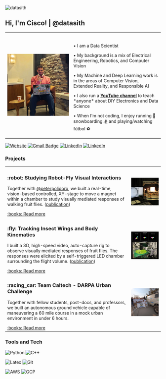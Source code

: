 <p align="left"> <img src="https://komarev.com/ghpvc/?username=datasith" alt="datasith" /> </p>

## Hi, I'm Cisco! | @datasith

<div>
<table><tr>
<td  style="width:200px">
<img width="225px" src="img/pfp.jpg">
</td>  
<td>
<img width="825px" height="1">
<p>• I am a Data Scientist </p>
<p>• My background is a mix of Electrical Engineering, Robotics, and Computer Vision </p>
<p>• My Machine and Deep Learning work is in the areas of Computer Vision, Extended Reality, and Responsible AI</p>
<p>• I also run a <b><a href="https://youtube.com/datasith">YouTube channel</a></b> to teach *anyone* about DIY Electronics and Data Science</p>
<p>• When I'm not coding, I enjoy running 🏃 snowboarding 🏂 and playing/watching fútbol ⚽</p>
</td>
</tr>
</table>
</div>

<!-- [![E-Mail](https://img.shields.io/badge/email-reveal-2a8?style=for-the-badge&logo=gmail&logoColor=white)](https://mailhide.io/e/3JzSZnHC)-->
[![Website](https://img.shields.io/website?down_color=lightgrey&down_message=offline&style=for-the-badge&up_color=999999&up_message=online&url=https%3A%2F%2Fdatasith.io%2F)](https://datasith.io/) 
[![Gmail Badge](https://img.shields.io/badge/email-999999?style=for-the-badge&logo=gmail&logoColor=white&link=mailto:zabala@caltech.edu)](mailto:zabala@caltech.edu)
[![LinkedIn](https://img.shields.io/badge/datasith-999999?style=for-the-badge&logo=linkedin&logoColor=white)](https://www.linkedin.com/in/datasith)
[![LinkedIn](https://img.shields.io/badge/datasith-999999?style=for-the-badge&logo=twitter&logoColor=white)](https://twitter.com/datasith)
<!--
[![Resume](https://img.shields.io/badge/Resume-gray?style=for-the-badge&logo=adobeacrobatreader&logoColor=EC1C24)](link)
-->

### Projects
<table><tr>
  <td>
    <h3>:robot: Studying Robot-Fly Visual Interactions</h3>
    <p>Together with <a href="https://github.com/peterpolidoro">@peterpolidoro</a>, we built a real-time, vision-based controlled, XY-stage to move a magnet within a chamber to study visually mediated responses of walking fruit flies. (<a href="https://pubmed.ncbi.nlm.nih.gov/22727703/">publication</a>)</p>
    <a href="">:books: Read more</a>
  </td>
  <td>
    <img src="img/rig_flyatar.jpg" alt="Flyatar Robot-Fly Interactions Rig" width="400px">
  </td>
</tr><tr>   
  <td>
    <h3>:fly: Tracking Insect Wings and Body Kinematics</h3>
    <p>I built a 3D, high-speed video, auto-capture rig to observe visually mediated responses of fruit flies. The responses were elicited by a self-triggered LED chamber surrounding the flight volume. (<a href="https://journals.biologists.com/jeb/article/212/9/1307/19160/Wing-and-body-motion-during-flight-initiation-in">publication</a>)</p>
    <a href="">:books: Read more</a>
  </td>
  <td>
    <img src="img/rig_flytrax.jpg" alt="Flytrax Motion Capture Rig" width="400px">
  </td>
</tr><tr> 
  <td>
    <h3>:racing_car: Team Caltech - DARPA Urban Challenge</h3>
    <p>Together with fellow students, post-docs, and professors, we built an autonomous ground vehicle capable of maneuvering a 60 mile course in a mock urban environment in under 6 hours.</p>
    <a href="">:books: Read more</a>
  </td>
  <td>
    <img src="img/team_caltech.jpg" alt="Team Caltech at DGC '08" width="400px">
  </td>
</tr></table>



### Tools and Tech

![Python](https://img.shields.io/badge/Python-0077B5?style=for-the-badge&logo=python&logoColor=white)
![C++](https://img.shields.io/badge/C%2B%2B-0077B5?style=for-the-badge&logo=c%2B%2B&logoColor=white)

![Latex](https://img.shields.io/badge/LaTeX-0077B5?style=for-the-badge&logo=LaTeX&logoColor=white)
![Git](https://img.shields.io/badge/Git-0077B5?style=for-the-badge&logo=git&logoColor=white)

![AWS](https://img.shields.io/badge/Amazon_AWS-0077B5?style=for-the-badge&logo=amazon-aws&logoColor=white)
![GCP](https://img.shields.io/badge/Google_Cloud-0077B5?style=for-the-badge&logo=google-cloud&logoColor=white)

<!--
<h1 align="center">Hi 👋, I'm Cisco</h1>
<h3 align="center">Data Scientist @ Walmart Global Tech</h3>

<p align="center">
<a href="https://twitter.com/datasith" target="blank"><img align="center" src="https://cdn.jsdelivr.net/npm/simple-icons@3.0.1/icons/twitter.svg" alt="datasith" height="20" width="20" /></a>
<a href="https://linkedin.com/in/datasith" target="blank"><img align="center" src="https://cdn.jsdelivr.net/npm/simple-icons@3.0.1/icons/linkedin.svg" alt="datasith" height="20" width="20" /></a>
<a href="https://kaggle.com/datasith" target="blank"><img align="center" src="https://cdn.jsdelivr.net/npm/simple-icons@3.0.1/icons/kaggle.svg" alt="skalskip" height="20" width="20" /></a>
<a href="https://medium.com/@datasith" target="blank"><img align="center" src="https://cdn.jsdelivr.net/npm/simple-icons@3.0.1/icons/medium.svg" alt="@datasith" height="20" width="20" /></a>
</p>

### Open source


### Latest blogs posts

<br/>

<p align="center">
  <img src="./icons/aws.svg" alt="aws" width="40" height="40"/> 
  <img src="https://www.vectorlogo.zone/logos/microsoft_azure/microsoft_azure-icon.svg" alt="azure" width="40" height="40"/> 
  <img src="./icons/docker.svg" alt="docker" width="40" height="40"/> 
  <img src="./icons/typescript.svg" alt="typescript" width="40" height="40"/>
  <img src="./icons/react.svg" alt="react" width="40" height="40"/> 
  <img src="./icons/redux.svg" alt="redux" width="40" height="40"/>
  <img src="./icons/python.svg" alt="python" width="40" height="40"/>
  <img src="https://www.vectorlogo.zone/logos/opencv/opencv-icon.svg" alt="opencv" width="40" height="40"/> 
  <img src="https://www.vectorlogo.zone/logos/pytorch/pytorch-icon.svg" alt="pytorch" width="40" height="40"/>
  <img src="https://www.vectorlogo.zone/logos/tensorflow/tensorflow-icon.svg" alt="tensorflow" width="40" height="40"/> 
  <img src="./icons/scala.svg" alt="scala" width="40" height="40"/>
</p> 

<p align="center"> <img src=https://github-readme-stats.vercel.app/api?username=skalskip&show_icons=true alt="skalskip" /> </p>
-->
